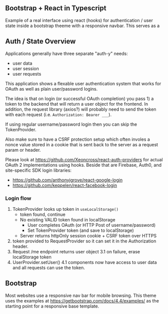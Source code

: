 ## Bootstrap + React in Typescript

Example of a real interface using react (hooks) for authentication / user state inside a bootstrap theeme with a responsive navbar. This serves as a 

## Auth / State Overview

Applications generally have three separate "auth-y" needs:

- user data
- user session
- user requests

This application shows a flexable user authentication system that works for OAuth as well as plain user/password logins. 

The idea is that on login (or successful OAuth completion) you pass 1) a token to the backend that will return a user object for the frontend. In addition, the request library (axios?) will probably need to send the token with each request (i.e. `Authorization: Bearer ___`).

If using regular username/password login then you can skip the TokenProvider.

Also make sure to have a CSRF protection setup which often involes a nonce value stored in a cookie that is sent back to the server as a request param or header.

Please look at https://github.com/Xeoncross/react-auth-providers for actual OAuth 2 implementations using hooks. Beside that are Firebase, Auth0, and site-specific SDK login libraries:

- https://github.com/anthonyjgrove/react-google-login
- https://github.com/keppelen/react-facebook-login

### Login flow

1. TokenProvider looks up token in `useLocalStorage()`
   - token found, continue
   - No existing VALID token found in localStorage
      - User completes OAuth (or HTTP Post of username/password)
      - Set TokenProvider token (and save to localStorage)
   - Server returns httpOnly session cookie + CSRF token over HTTPS
2. token provided to RequestProvider so it can set it in the Authorization header.
3. Request /me endpoint returns user object
   3.1 on failure, erase localStorage token
4. UserProvider.setUser()
   4.1 components now have access to user data and all requests can use the token.

## Bootstrap

Most websites use a responsive nav bar for mobile browsing. This theme uses the examples at https://getbootstrap.com/docs/4.4/examples/ as the starting point for a responsive base template.

